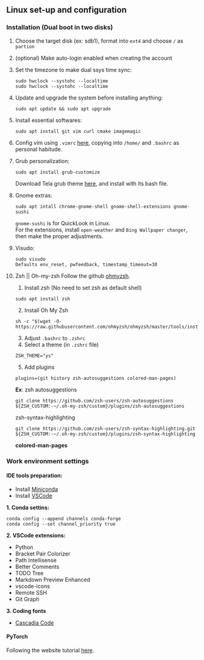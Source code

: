 ## Linux set-up and configuration

### Installation (Dual boot in two disks)
1. Choose the target disk (ex: sdb1), format into `ext4` and choose `/` as `partion`
2. (optional) Make auto-login enabled when creating the account
3. Set the timezone to make dual ssys time sync:
    ```
    sudo hwclock --systohc --localtime
    sudo hwclock --systohc --localtime
    ```
4. Update and upgrade the system before installing anything:
    ```
    sudo apt update && sudo apt upgrade
    ```
5. Install essential softwares:
    ```
    sudo apt install git vim curl cmake imagemagic
    ```
6. Config vim using `.vimrc` [here](https://github.com/Crescent-Saturn/Setting_Summary/blob/dev/.vimrc), copying into `/home/` and `.bashrc` as personal habitude.
7. Grub personalization:
    ```
    sudo apt install grub-customize
    ```
    Download Tela grub theme [here](https://www.gnome-look.org/p/1307852/), and install with its bash file.
8. Gnome extras:
    ```
    sudo apt intall chrome-gnome-shell gnome-shell-extensions gnome-sushi
    ```
    `gnome-sushi` is for QuickLook in Linux.    
    For the extensions, install `open-weather` and `Bing Wallpaper changer`, then make the proper adjustments.
9. Visudo:
    ```
    sudo visudo
    Defaults env_reset, pwfeedback, timestamp_timeout=30
    ```

10. Zsh || Oh-my-zsh
    Follow the github [ohmyzsh](https://github.com/ohmyzsh/ohmyzsh).
    1. Install zsh (No need to set zsh as default shell)
    ```
    sudo apt install zsh
    ```
    2. Install Oh My Zsh
    ```
    sh -c "$(wget -O- https://raw.githubusercontent.com/ohmyzsh/ohmyzsh/master/tools/install.sh)"
    ```
    3. Adjust `.bashrc` to `.zshrc`
    4. Select a theme (in `.zshrc` file)
    ```
    ZSH_THEME="ys"
    ```
    5. Add plugins
    ```
    plugins=(git history zsh-autosuggestions colored-man-pages)
    ```
    **Ex**: zsh autosuggestions
    ```
    git clone https://github.com/zsh-users/zsh-autosuggestions ${ZSH_CUSTOM:-~/.oh-my-zsh/custom}/plugins/zsh-autosuggestions
    ```
    zsh-syntax-highlighting
    ```
    git clone https://github.com/zsh-users/zsh-syntax-highlighting.git ${ZSH_CUSTOM:-~/.oh-my-zsh/custom}/plugins/zsh-syntax-highlighting
    ```
    **colored-man-pages**

### Work environment settings
#### IDE tools preparation:
- Install [Miniconda](https://docs.conda.io/en/latest/miniconda.html)   
- Install [VSCode](https://code.visualstudio.com/download)  

**1. Conda settins:**

```
conda config --append channels conda-forge
conda config --set channel_priority true
```

**2. VSCode extensions:**
 - Python
 - Bracket Pair Colorizer
 - Path Intellisense
 - Better Comments
 - TODO Tree
 - Markdown Preview Enhanced
 - vscode-icons
 - Remote SSH
 - Git Graph

**3. Coding fonts**
- [Cascadia Code](https://github.com/microsoft/cascadia-code)

#### PyTorch
Following the website tutorial [here](https://pytorch.org/get-started/locally/).